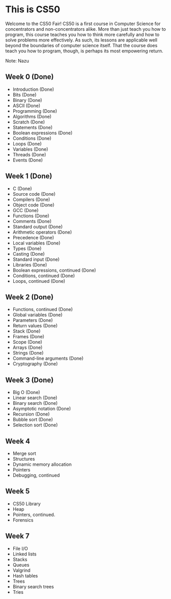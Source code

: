 # This is CS50
Welcome to the CS50 Fair! CS50 is a first course in Computer Science for concentrators and non-concentrators alike. More than just teach you how to program, this course teaches you how to think more carefully and how to solve problems more effectively. As such, its lessons are applicable well beyond the boundaries of computer science itself. That the course does teach you how to program, though, is perhaps its most empowering return.

Note: Nazu

## Week 0 (Done)
- Introduction (Done)
- Bits (Done)
- Binary (Done)
- ASCII (Done)
- Programming (Done)
- Algorithms (Done)
- Scratch (Done)
- Statements (Done)
- Boolean expressions (Done)
- Conditions (Done)
- Loops (Done)
- Variables (Done)
- Threads (Done)
- Events (Done)

## Week 1 (Done)
- C (Done)
- Source code (Done)
- Compilers (Done)
- Object code (Done)
- GCC (Done)
- Functions (Done)
- Comments (Done)
- Standard output (Done)
- Arithmetic operators (Done)
- Precedence (Done)
- Local variables (Done)
- Types (Done)
- Casting (Done)
- Standard input (Done)
- Libraries (Done)
- Boolean expressions, continued (Done)
- Conditions, continued (Done)
- Loops, continued (Done)

## Week 2 (Done)
- Functions, continued (Done)
- Global variables (Done)
- Parameters (Done)
- Return values (Done)
- Stack (Done)
- Frames (Done)
- Scope (Done)
- Arrays (Done)
- Strings (Done)
- Command-line arguments (Done)
- Cryptography (Done)

## Week 3 (Done)
- Big O (Done)
- Linear search (Done)
- Binary search (Done)
- Asymptotic notation (Done)
- Recursion (Done)
- Bubble sort (Done)
- Selection sort (Done)

## Week 4
- Merge sort
- Structures
- Dynamic memory allocation
- Pointers
- Debugging, continued

## Week 5
- CS50 Library
- Heap
- Pointers, continued. 
- Forensics

## Week 7
- File I/O
- Linked lists
- Stacks
- Queues
- Valgrind
- Hash tables
- Trees
- Binary search trees
- Tries